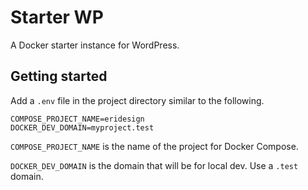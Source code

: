 # Starter WP

A Docker starter instance for WordPress.

## Getting started

Add a `.env` file in the project directory similar to the following.

```
COMPOSE_PROJECT_NAME=eridesign
DOCKER_DEV_DOMAIN=myproject.test
```

`COMPOSE_PROJECT_NAME` is the name of the project for Docker Compose.

`DOCKER_DEV_DOMAIN` is the domain that will be for local dev. Use a `.test` domain.
